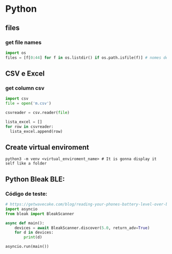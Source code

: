 # Python

## files

### get file names
```python
import os
files = [f[0:44] for f in os.listdir() if os.path.isfile(f)] # nomes de arquivos dentro da pasta
```
## CSV e Excel

### get column csv
```python
import csv
file = open('m.csv')

csvreader = csv.reader(file)

lista_excel = []
for row in csvreader:
  lista_excel.append(row)
```

## Create virtual enviroment
```shell
python3 -m venv <virtual_enviroment_name> # It is gonna display it self like a folder
```

## Python Bleak BLE:
### Código de teste:
```python
# https://getwavecake.com/blog/reading-your-phones-battery-level-over-bluetooth-ble-with-python-bleak/
import asyncio
from bleak import BleakScanner

async def main():
    devices = await BleakScanner.discover(5.0, return_adv=True)
    for d in devices:
        print(d)

asyncio.run(main())
```

